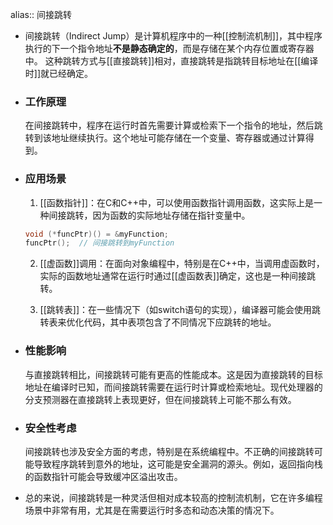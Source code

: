 alias:: 间接跳转

- 间接跳转（Indirect Jump）是计算机程序中的一种[[控制流机制]]，其中程序执行的下一个指令地址**不是静态确定的**，而是存储在某个内存位置或寄存器中。
  这种跳转方式与[[直接跳转]]相对，直接跳转是指跳转目标地址在[[编译时]]就已经确定。
- ### 工作原理
  在间接跳转中，程序在运行时首先需要计算或检索下一个指令的地址，然后跳转到该地址继续执行。这个地址可能存储在一个变量、寄存器或通过计算得到。
- ### 应用场景
  
  1. [[函数指针]]：在C和C++中，可以使用函数指针调用函数，这实际上是一种间接跳转，因为函数的实际地址存储在指针变量中。
   
   ```cpp
   void (*funcPtr)() = &myFunction;
   funcPtr();  // 间接跳转到myFunction
   ```
  
  2. [[虚函数]]调用：在面向对象编程中，特别是在C++中，当调用虚函数时，实际的函数地址通常在运行时通过[[虚函数表]]确定，这也是一种间接跳转。
  
  3. [[跳转表]]：在一些情况下（如switch语句的实现），编译器可能会使用跳转表来优化代码，其中表项包含了不同情况下应跳转的地址。
- ### 性能影响
  与直接跳转相比，间接跳转可能有更高的性能成本。这是因为直接跳转的目标地址在编译时已知，而间接跳转需要在运行时计算或检索地址。现代处理器的分支预测器在直接跳转上表现更好，但在间接跳转上可能不那么有效。
- ### 安全性考虑
  间接跳转也涉及安全方面的考虑，特别是在系统编程中。不正确的间接跳转可能导致程序跳转到意外的地址，这可能是安全漏洞的源头。例如，返回指向栈的函数指针可能会导致缓冲区溢出攻击。
- 总的来说，间接跳转是一种灵活但相对成本较高的控制流机制，它在许多编程场景中非常有用，尤其是在需要运行时多态和动态决策的情况下。